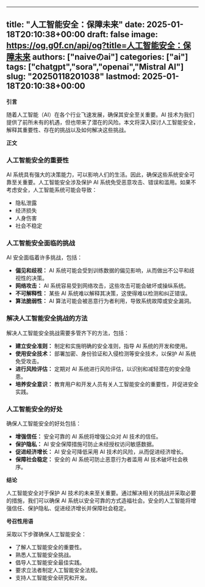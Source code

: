 
---
title: "人工智能安全：保障未来"
date: 2025-01-18T20:10:38+00:00
draft: false
image: https://og.g0f.cn/api/og?title=人工智能安全：保障未来
authors: ["naiveのai"]
categories: ["ai"]
tags: ["chatgpt","sora","openai","Mistral AI"]
slug: "20250118201038"
lastmod: 2025-01-18T20:10:38+00:00
---
**引言**

随着人工智能（AI）在各个行业飞速发展，确保其安全至关重要。AI 技术为我们提供了前所未有的机遇，但也带来了潜在的风险。本文将深入探讨人工智能安全，解释其重要性、存在的挑战以及如何解决这些挑战。

**正文**

### 人工智能安全的重要性

AI 系统具有强大的决策能力，可以影响人们的生活。因此，确保这些系统安全可靠至关重要。人工智能安全涉及保护 AI 系统免受恶意攻击、错误和滥用。如果不考虑安全，人工智能系统可能会导致：

- 隐私泄露
- 经济损失
- 人身伤害
- 社会不稳定

### 人工智能安全面临的挑战

AI 安全面临着许多挑战，包括：

- **偏见和歧视：** AI 系统可能会受到训练数据的偏见影响，从而做出不公平和歧视性的决策。
- **网络攻击：** AI 系统容易受到网络攻击，这些攻击可能会破坏或操纵系统。
- **不可解释性：** 某些 AI 系统难以解释其决策，这使得难以检测和纠正错误。
- **算法脆弱性：** AI 算法可能会被恶意行为者利用，导致系统故障或安全漏洞。

### 解决人工智能安全挑战的方法

解决人工智能安全挑战需要多管齐下的方法，包括：

- **建立安全准则：** 制定和实施明确的安全准则，指导 AI 系统的开发和使用。
- **使用安全技术：** 部署加密、身份验证和入侵检测等安全技术，以保护 AI 系统免受攻击。
- **进行风险评估：** 定期对 AI 系统进行风险评估，以识别和减轻潜在的安全隐患。
- **培养安全意识：** 教育用户和开发人员有关人工智能安全的重要性，并促进安全实践。

### 人工智能安全的好处

确保人工智能安全的好处包括：

- **增强信任：** 安全可靠的 AI 系统将增强公众对 AI 技术的信任。
- **保护隐私：** AI 安全保障措施可防止未经授权访问敏感数据。
- **促进经济增长：** AI 安全可降低采用 AI 技术的风险，从而促进经济增长。
- **保障社会稳定：** 安全的 AI 系统可防止恶意行为者滥用 AI 技术破坏社会秩序。

**结论**

人工智能安全对于保护 AI 技术的未来至关重要。通过解决相关的挑战并采取必要的措施，我们可以确保 AI 系统以安全可靠的方式造福社会。安全的人工智能将增强信任、保护隐私、促进经济增长并保障社会稳定。

**号召性用语**

采取以下步骤确保人工智能安全：

- 了解人工智能安全的重要性。
- 熟悉人工智能安全挑战。
- 倡导人工智能安全最佳实践。
- 要求立法者制定人工智能安全法规。
- 支持人工智能安全研究和开发。